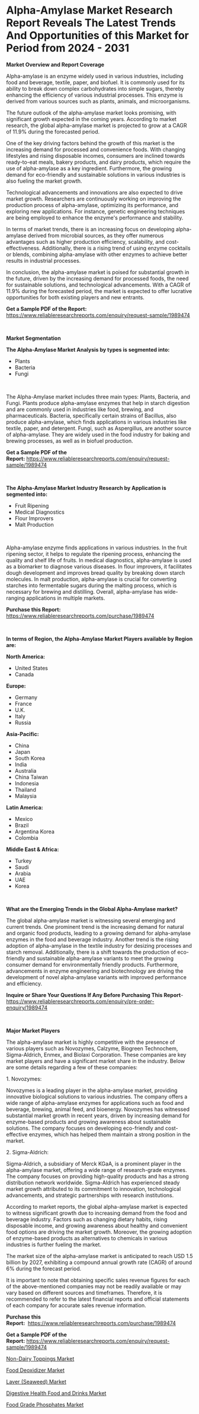 <p><h1>Alpha-Amylase Market Research Report Reveals The Latest Trends And Opportunities of this Market for Period from 2024 - 2031</h1></p><p><strong>Market Overview and Report Coverage</strong></p>
<p><p>Alpha-amylase is an enzyme widely used in various industries, including food and beverage, textile, paper, and biofuel. It is commonly used for its ability to break down complex carbohydrates into simple sugars, thereby enhancing the efficiency of various industrial processes. This enzyme is derived from various sources such as plants, animals, and microorganisms.</p><p>The future outlook of the alpha-amylase market looks promising, with significant growth expected in the coming years. According to market research, the global alpha-amylase market is projected to grow at a CAGR of 11.9% during the forecasted period.</p><p>One of the key driving factors behind the growth of this market is the increasing demand for processed and convenience foods. With changing lifestyles and rising disposable incomes, consumers are inclined towards ready-to-eat meals, bakery products, and dairy products, which require the use of alpha-amylase as a key ingredient. Furthermore, the growing demand for eco-friendly and sustainable solutions in various industries is also fueling the market growth.</p><p>Technological advancements and innovations are also expected to drive market growth. Researchers are continuously working on improving the production process of alpha-amylase, optimizing its performance, and exploring new applications. For instance, genetic engineering techniques are being employed to enhance the enzyme's performance and stability.</p><p>In terms of market trends, there is an increasing focus on developing alpha-amylase derived from microbial sources, as they offer numerous advantages such as higher production efficiency, scalability, and cost-effectiveness. Additionally, there is a rising trend of using enzyme cocktails or blends, combining alpha-amylase with other enzymes to achieve better results in industrial processes.</p><p>In conclusion, the alpha-amylase market is poised for substantial growth in the future, driven by the increasing demand for processed foods, the need for sustainable solutions, and technological advancements. With a CAGR of 11.9% during the forecasted period, the market is expected to offer lucrative opportunities for both existing players and new entrants.</p></p>
<p><strong>Get a Sample PDF of the Report:</strong> <a href="https://www.reliableresearchreports.com/enquiry/request-sample/1989474">https://www.reliableresearchreports.com/enquiry/request-sample/1989474</a></p>
<p>&nbsp;</p>
<p><strong>Market Segmentation</strong></p>
<p><strong>The Alpha-Amylase Market Analysis by types is segmented into:</strong></p>
<p><ul><li>Plants</li><li>Bacteria</li><li>Fungi</li></ul></p>
<p>&nbsp;</p>
<p><p>The Alpha-Amylase market includes three main types: Plants, Bacteria, and Fungi. Plants produce alpha-amylase enzymes that help in starch digestion and are commonly used in industries like food, brewing, and pharmaceuticals. Bacteria, specifically certain strains of Bacillus, also produce alpha-amylase, which finds applications in various industries like textile, paper, and detergent. Fungi, such as Aspergillus, are another source of alpha-amylase. They are widely used in the food industry for baking and brewing processes, as well as in biofuel production.</p></p>
<p><strong>Get a Sample PDF of the Report:</strong>&nbsp;<a href="https://www.reliableresearchreports.com/enquiry/request-sample/1989474">https://www.reliableresearchreports.com/enquiry/request-sample/1989474</a></p>
<p>&nbsp;</p>
<p><strong>The Alpha-Amylase Market Industry Research by Application is segmented into:</strong></p>
<p><ul><li>Fruit Ripening</li><li>Medical Diagnostics</li><li>Flour Improvers</li><li>Malt Production</li></ul></p>
<p>&nbsp;</p>
<p><p>Alpha-amylase enzyme finds applications in various industries. In the fruit ripening sector, it helps to regulate the ripening process, enhancing the quality and shelf life of fruits. In medical diagnostics, alpha-amylase is used as a biomarker to diagnose various diseases. In flour improvers, it facilitates dough development and improves bread quality by breaking down starch molecules. In malt production, alpha-amylase is crucial for converting starches into fermentable sugars during the malting process, which is necessary for brewing and distilling. Overall, alpha-amylase has wide-ranging applications in multiple markets.</p></p>
<p><strong>Purchase this Report:</strong>&nbsp; <a href="https://www.reliableresearchreports.com/purchase/1989474">https://www.reliableresearchreports.com/purchase/1989474</a></p>
<p>&nbsp;</p>
<p><strong>In terms of Region, the Alpha-Amylase Market Players available by Region are:</strong></p>
<p>
    <p> <strong> North America: </strong>
        <ul>
            <li>United States</li>
            <li>Canada</li>
        </ul>
        </p> 
    <p> <strong> Europe: </strong>
        <ul>
            <li>Germany</li>
            <li>France</li>
            <li>U.K.</li>
            <li>Italy</li>
            <li>Russia</li>
        </ul>
        </p> 
    <p> <strong> Asia-Pacific: </strong>
        <ul>
            <li>China</li>
            <li>Japan</li>
            <li>South Korea</li>
            <li>India</li>
            <li>Australia</li>
            <li>China Taiwan</li>
            <li>Indonesia</li>
            <li>Thailand</li>
            <li>Malaysia</li>
        </ul>
        </p> 
    <p> <strong> Latin America: </strong>
        <ul>
            <li>Mexico</li>
            <li>Brazil</li>
            <li>Argentina Korea</li>
            <li>Colombia</li>
        </ul>
        </p> 
    <p> <strong> Middle East & Africa: </strong>
        <ul>
            <li>Turkey</li>
            <li>Saudi</li>
            <li>Arabia</li>
            <li>UAE</li>
            <li>Korea</li>
        </ul>
    </p>
    </p>
<p>&nbsp;</p>
<p><strong>What are the Emerging Trends in the Global Alpha-Amylase market?</strong></p>
<p><p>The global alpha-amylase market is witnessing several emerging and current trends. One prominent trend is the increasing demand for natural and organic food products, leading to a growing demand for alpha-amylase enzymes in the food and beverage industry. Another trend is the rising adoption of alpha-amylase in the textile industry for desizing processes and starch removal. Additionally, there is a shift towards the production of eco-friendly and sustainable alpha-amylase variants to meet the growing consumer demand for environmentally friendly products. Furthermore, advancements in enzyme engineering and biotechnology are driving the development of novel alpha-amylase variants with improved performance and efficiency.</p></p>
<p><strong>Inquire or Share Your Questions If Any Before Purchasing This Report</strong>- <a href="https://www.reliableresearchreports.com/enquiry/pre-order-enquiry/1989474">https://www.reliableresearchreports.com/enquiry/pre-order-enquiry/1989474</a></p>
<p>&nbsp;</p>
<p><strong>Major Market Players</strong></p>
<p><p>The alpha-amylase market is highly competitive with the presence of various players such as Novozymes, Calzyme, Biogreen Technochem, Sigma-Aldrich, Enmex, and Biolaxi Corporation. These companies are key market players and have a significant market share in the industry. Below are some details regarding a few of these companies:</p><p>1. Novozymes:</p><p>Novozymes is a leading player in the alpha-amylase market, providing innovative biological solutions to various industries. The company offers a wide range of alpha-amylase enzymes for applications such as food and beverage, brewing, animal feed, and bioenergy. Novozymes has witnessed substantial market growth in recent years, driven by increasing demand for enzyme-based products and growing awareness about sustainable solutions. The company focuses on developing eco-friendly and cost-effective enzymes, which has helped them maintain a strong position in the market.</p><p>2. Sigma-Aldrich:</p><p>Sigma-Aldrich, a subsidiary of Merck KGaA, is a prominent player in the alpha-amylase market, offering a wide range of research-grade enzymes. The company focuses on providing high-quality products and has a strong distribution network worldwide. Sigma-Aldrich has experienced steady market growth attributed to its commitment to innovation, technological advancements, and strategic partnerships with research institutions.</p><p>According to market reports, the global alpha-amylase market is expected to witness significant growth due to increasing demand from the food and beverage industry. Factors such as changing dietary habits, rising disposable income, and growing awareness about healthy and convenient food options are driving the market growth. Moreover, the growing adoption of enzyme-based products as alternatives to chemicals in various industries is further fueling the market.</p><p>The market size of the alpha-amylase market is anticipated to reach USD 1.5 billion by 2027, exhibiting a compound annual growth rate (CAGR) of around 6% during the forecast period.</p><p>It is important to note that obtaining specific sales revenue figures for each of the above-mentioned companies may not be readily available or may vary based on different sources and timeframes. Therefore, it is recommended to refer to the latest financial reports and official statements of each company for accurate sales revenue information.</p></p>
<p><strong>Purchase this Report:</strong>&nbsp;&nbsp;<a href="https://www.reliableresearchreports.com/purchase/1989474">https://www.reliableresearchreports.com/purchase/1989474</a></p>
<p></p>
<p><strong>Get a Sample PDF of the Report:</strong>&nbsp;<a href="https://www.reliableresearchreports.com/enquiry/request-sample/1989474">https://www.reliableresearchreports.com/enquiry/request-sample/1989474</a></p>
<p><p><a href="https://github.com/bmorecock/Market-Research-Report-List-1/blob/main/non-dairy-toppings-market.md">Non-Dairy Toppings Market</a></p><p><a href="https://github.com/lylyparadise/Market-Research-Report-List-1/blob/main/food-deoxidizer-market.md">Food Deoxidizer Market</a></p><p><a href="https://github.com/laholand/Market-Research-Report-List-1/blob/main/laver-seaweed-market.md">Laver (Seaweed) Market</a></p><p><a href="https://github.com/sougarounis/Market-Research-Report-List-1/blob/main/digestive-health-food-and-drinks-market.md">Digestive Health Food and Drinks Market</a></p><p><a href="https://github.com/angelajermaine/Market-Research-Report-List-1/blob/main/food-grade-phosphates-market.md">Food Grade Phosphates Market</a></p></p>